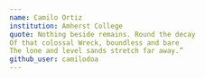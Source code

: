```yaml
---
name: Camilo Ortiz
institution: Amherst College
quote: Nothing beside remains. Round the decay
Of that colossal Wreck, boundless and bare
The lone and level sands stretch far away.”
github_user: camilodoa
---
```

